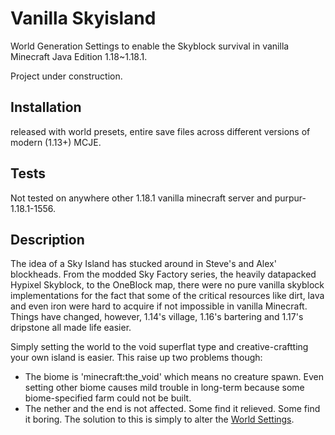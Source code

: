 # Vanilla Skyisland
World Generation Settings to enable the Skyblock survival in vanilla Minecraft Java Edition 1.18~1.18.1.

Project under construction.

## Installation
released with world presets, entire save files across different versions of modern (1.13+) MCJE.

## Tests
Not tested on anywhere other 1.18.1 vanilla minecraft server and purpur-1.18.1-1556.

## Description
The idea of a Sky Island has stucked around in Steve's and Alex' blockheads. From the modded Sky Factory series, the heavily datapacked Hypixel Skyblock, to the OneBlock map, there were no pure vanilla skyblock implementations for the fact that some of the critical resources like dirt, lava and even iron were hard to acquire if not impossible in vanilla Minecraft. Things have changed, however, 1.14's village, 1.16's bartering and 1.17's dripstone all made life easier. 

Simply setting the world to the void superflat type and creative-craftting your own island is easier. This raise up two problems though:
- The biome is 'minecraft:the_void' which means no creature spawn. Even setting other biome causes mild trouble in long-term because some biome-specified farm could not be built.
- The nether and the end is not affected. Some find it relieved. Some find it boring.
The solution to this is simply to alter the [World Settings](https://misode.github.io/world/).
